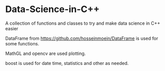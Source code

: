 # Data-Science-in-C++
A collection of functions and classes to try and make data science in C++ easier

DataFrame from https://github.com/hosseinmoein/DataFrame is used for some functions.

MathGL and opencv are used plotting.

boost is used for date time, statistics and other as needed.


